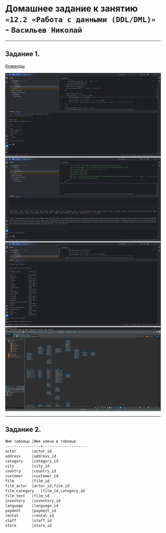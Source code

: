 # Домашнее задание к занятию `«12.2 «Работа с данными (DDL/DML)»` - `Васильев Николай`

---
## Задание 1.

[Команды](../img/comands.txt)

![img](../img/Снимок_экрана_2023-12-02_212429.png)
![img](../img/Снимок_экрана_2023-12-02_224047.png)
![img](../img/Снимок_экрана_2023-12-02_230524.png)
![img](../img/Снимок_экрана_2023-12-02_231308.png)

---
## Задание 2.

````
Имя таблицы	|Имя ключа в таблице
----------------+--------------------
actor		|actor_id
address		|address_id
category	|category_id
city		|city_id
country		|country_id
customer	|customer_id
film		|film_id
film_actor	|actor_id,film_id
film_category	|film_id,category_id
film_text	|film_id
inventory	|inventory_id
language	|language_id
payment		|payment_id
rental		|rental_id
staff		|staff_id
store		|store_id
````